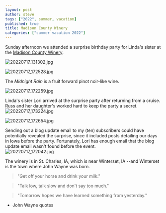 ```yaml
---
layout: post
author: steve
tags: ["2022", summer, vacation]
published: true
title: Madison County Winery
categories: ["summer vacation 2022"]
---
```

Sunday afternoon we attended a surprise birthday party for Linda's sister at the [Madison County Winery](https://www.madisoncountywinery.com/ 'Madison County Windery').  

![20220717_131302.jpg]({{site.pics_url}}/assets/media/20220717_131302.jpg)

![20220717_172528.jpg]({{site.pics_url}}/assets/media/20220717_172528.jpg)

The *Midnight Rain* is a fruit forward pinot noir-like wine.  

![20220717_172259.jpg]({{site.pics_url}}/assets/media/20220717_172259.jpg)

Linda's sister Lori arrived at the surprise party after returning from a cruise.  Russ and her daughter's worked hard to keep the party a secret.
![20220717_173224.jpg]({{site.pics_url}}/assets/media/20220717_173224.jpg)

![20220717_172654.jpg]({{site.pics_url}}/assets/media/20220717_172654.jpg)

Sending out a blog update email to my (ten) subscribers could have potentially revealed the surprise, since it included posts detailing our days in Iowa before the party.  Fortunately, Lori has enough email that the blog update email wasn't found before the event.  
![20220717_172042.jpg]({{site.pics_url}}/assets/media/20220717_172042.jpg)

The winery is in St. Charles, IA, which is near Winterset, IA --and Winterset is the town where John Wayne was born.  

> "Get off your horse and drink your milk."

> "Talk low, talk slow and don't say too much."

> "Tomorrow hopes we have learned something from yesterday."

- John Wayne quotes



